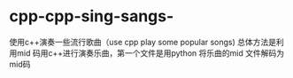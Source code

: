 # cpp-cpp-sing-sangs-
使用c++演奏一些流行歌曲（use cpp play some popular songs)
总体方法是利用mid 码用c++进行演奏乐曲，第一个文件是用python 将乐曲的mid 文件解码为mid码
